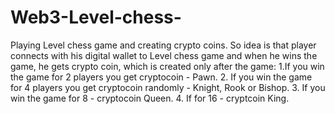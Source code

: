 # Web3-Level-chess-
Playing Level chess game and creating crypto coins.
So idea is that player connects with his digital wallet to Level chess game and when he wins the game, he gets crypto coin, which is created only after the game:
1.If you win the game for 2 players you get cryptocoin - Pawn.
2. If you win the game for 4 players you get cryptocoin randomly - Knight, Rook or Bishop.
3. If you win the game for 8 - cryptocoin Queen.
4. If for 16 - cryptcoin King.
